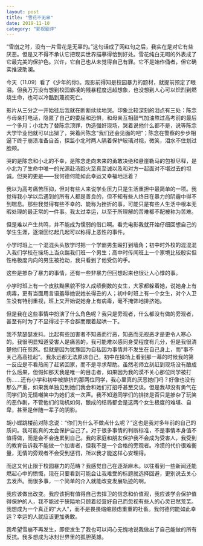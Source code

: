```yaml
---
layout: post
title: "雪花不无辜"
date: 2019-11-10
category: "影视剧评"
---
```


“雪崩之时，没有一片雪花是无辜的。”这句话成了网红句之后，我实在是对它有些厌恶。但是又不得不承认它把现实世界描摹得恰到好处。雪花纯白无暇的外表成了它最完美的保护色。兴许，它自己也从未觉得自己有罪。它不是始作俑者，但它确实推波助澜。

今天（11.09）看了《少年的你》。观影前得知是校园暴力的题材，就提前预定了眼泪。但我万万没有想到校园霸凌的残暴程度远超想象，也没想到人心可以炽烈到燃烧生命，也可以冷酷到蔑视死亡。
<!--more-->

影片从三分之一开始往后我就在断断续续地哭。印象比较深刻的泪点有三处：陈念与母亲打电话，隐匿了自己的委屈和恐惧，和母亲互相鼓气加油熬过高考前的最后一个多月；小北为了替陈念顶罪，伪造强奸现场，哭着说他什么都不是，说等陈念大学毕业他就可以出狱了，哭着问陈念“我们还会见面的吧”；陈念在警察的步步相逼下终于崩溃准备自首，探监小北时两人隔着保护玻璃对视，微笑，泪水不住划过脸颊。

哭的是陈念和小北的不幸，是陈念走向未来的勇敢决绝和悬崖勒马的包袱尽释，是小北为了生命中唯一的光源赴汤蹈火至真至诚以及和对方一起面对不堪过去的坦诚。但哭的更是——我何德何能如此幸运又幸福地活着？

我以为高考痛苦压抑，但对有些人来说学业压力只是生活重担中最简单的一项。我觉得我小学以后遇到的所有人都是善良的，但不知有些人终日在暴力的阴霾中得不到喘息。那些我觉得有些不幸的、能称为挫折的事，可能只是有些人生活中根本无暇处理的最正常的一件事。我太过幸运，以至于所理解的苦难都不配被称为苦难。

但是难以产生共鸣，并不能成为懦弱的借口啊。看完电影我就开始仔细回想自己的学生生涯，逐渐回忆起几起可以称得上恶性的事件。

小学时班上一个混混头头放学时把一个学霸男生殴打到墙角；初中时外校的混混混入我们学校在操场上当众踹我们班一个男生；高中时传闻班上一个家境比较殷实但性格极度内向的男生被抢劫，我只看到了他受伤的手。

这些是掺杂了暴力的事情，还有一些非暴力但回想起来也很让人心悸的事。

小学时班上有一个皮肤黝黑貌不惊人成绩倒数的女生，大家都躲着她，说她身上有病毒，更有当面用言语羞辱她说她长得丑的人；初中时班上有一个女生，对个人卫生没有特别重视，班上又开始说她身上有病毒，毫不掩饰地排挤她。

但是我在这些事情中扮演了什么角色呢？我只是旁观者，什么都没有做的旁观者，甚至有时为了不显得过于不合群而跟着起哄一下。

我不禁瑟瑟发抖。比起有些加害者不知恶而行恶，知恶而无视恶才是更令人寒心的。我很明显知道受害人是痛苦的，我可能难以感同身受程度有几分，但是我很清楚他们在煎熬。但就是因为犹豫因为自私因为事情并不发生在自己身上，而“事不关己高高挂起”。我永远都无法原谅自己，初中在操场上看到那一幕的时候我的第一反应是不看热闹了赶紧回家，而不是寻求帮助。虽然老师立刻赶到现场没有酿成什么后果，但假如那天我是唯一的目击者，如果因为我的漠不关心那位同学被打伤……还有小学和初中被排挤的那两位同学，我心里真的厌恶她们吗？好像也没有那么严重，如果我单独见到她们我会和她们打招呼甚至交谈。但是我却没有勇气在同学们的无情嘲笑中为她们发一次声。我不知道同学们的排挤是否只是掺杂了玩笑的恶作剧，不管他们的动机如何，酿成的结局都会是这两个女生极度的难堪、自卑，甚至是伴随一辈子的阴影。

胡小蝶跳楼前对陈念说：“你们为什么不做点什么呢？”这也是我对多年前的自己的质问。我可能真的太会保护自己了。对于很多事情的判断标准，不是事情本身值不值得做，而是会不会连累到自己。我的家庭和朋友保护我不会成为受害人，我受到的教育告诉我不能做一个加害者，但我不是一个合格的旁观者。冷漠的代价很难衡量，无情的旁观者不会受到惩罚，所以我才能这样心安理得。

而这又何止限于校园暴力的范畴？我感觉自己在逐渐麻木。以往看到一些新闻还能燃起心中的愤慨，现在只要看到可能会让我难受的标题就选择回避，更别说去关心去发声。而很多事，一个简单的介入就能改变发展轨迹的啊。

我应该做出改变。我应该拥有值得自己去捍卫的信念和价值观，我应该学会保护值得保护的人，我不能过于狭隘地只顾着经营好自己而忽视有些人的心灵已然荒芜。我想成为一个真正的“大人”，而不是畏畏缩缩顾虑重重的社畜。我何德何能如此幸运？幸运的人就应该更加勇敢。

我希望雪崩不再发生，即使发生了我也可以问心无愧地说我做出了自己能做的所有反抗。我多想成为冰封世界里的孤胆英雄。
